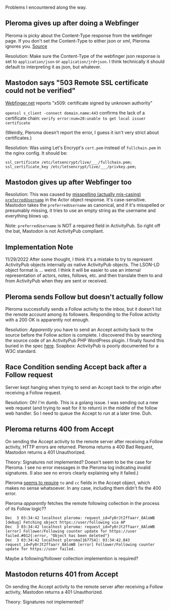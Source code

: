 Problems I encountered along the way.

## Pleroma gives up after doing a Webfinger

Pleroma is picky about the Content-Type response from the webfinger page. If you don't set the Content-Type to either json or xml, Pleroma ignores you. [Source](https://git.pleroma.social/pleroma/pleroma/-/blob/develop/lib/pleroma/web/web_finger.ex#L205)

Resolution: Make sure the Content-Type of the webfinger json response is set to `application/json` or `application/jrd+json`. I think technically it should default to interpreting it as json, but whatever.

## Mastodon says "503 Remote SSL certificate could not be verified"

[Webfinger.net](https://webfinger.net) reports "x509: certificate signed by unknown authority"

`openssl s_client -connect domain.name:443` confirms the lack of a certificate chain: `verify error:num=20:unable to get local issuer certificate`

(Weirdly, Pleroma doesn't report the error, I guess it isn't very strict about certificates.)

Resolution: Was using Let's Encrypt's `cert.pem` instead of `fullchain.pem` in the nginx config. It should be:

```
ssl_certificate /etc/letsencrypt/live/___/fullchain.pem;
ssl_certificate_key /etc/letsencrypt/live/___/privkey.pem;
```

## Mastodon gives up after Webfinger too

Resolution: This was caused by [misspelling (actually mis-casing) `preferredUsername`](https://github.com/tkrehbiel/activitylace/commit/8efbefeec5b58cc7e5750a40c6a98d9f62179f10) in the Actor object response. It's case-sensitive. Mastodon takes the `preferredUsername` as canonical, and if it's misspelled or presumably missing, it tries to use an empty string as the username and everything blows up.

Note: `preferredUsername` is NOT a required field in ActivityPub. So right off the bat, Mastodon is not ActivityPub compliant.

## Implementation Note

11/29/2022 After some thought, I think it's a mistake to try to represent ActivityPub objects internally _as_ native ActivityPub objects. The LSON-LD object format is ... weird. I think it will be easier to use an internal representation of actors, notes, follows, etc. and then translate them to and from ActivityPub when they are sent or received.

## Pleroma sends Follow but doesn't actually follow

Pleroma successfully sends a Follow activity to the inbox, but it doesn't list the remote account among its followers. Responding to the Follow activity with a 200 OK is apparently not enough.

Resolution: _Apparently_ you have to send an Accept activity back to the source before the Follow action is complete. I discovered this by searching the source code of an ActivityPub PHP WordPress plugin. I finally found this buried in the spec [here](https://www.w3.org/TR/activitypub/#accept-activity-inbox). Soapbox: ActivityPub is poorly documented for a W3C standard.

## Race Condition sending Accept back after a Follow request

Server kept hanging when trying to send an Accept back to the origin after receiving a Follow request.

Resolution: Oh! I'm dumb. This is a golang issue. I was sending out a new web request (and trying to wait for it to return) in the middle of the follow web handler. So I need to queue the Accept to run at a later time. Duh.

## Pleroma returns 400 from Accept

On sending the Accept activity to the remote server after receiving a Follow activity, HTTP errors are returned. Pleroma returns a 400 Bad Request, Mastodon returns a 401 Unauthorized.

Theory: Signatures not implemented? Doesn't seem to be the case for Pleroma. I see no error messages in the Pleroma log indicating invalid signatures. (I also see no errors clearly explaining why it failed.)

Pleroma [seems to require](https://git.pleroma.social/pleroma/pleroma/-/blob/develop/lib/pleroma/web/activity_pub/object_validators/accept_reject_validator.ex#L32) `to` and `cc` fields in the Accept object, which makes no sense whatsoever. In any case, including them didn't fix the 400 error.

Pleroma _apparently_ fetches the remote following collection in the process of its Follow logic??

```
Dec  3 03:34:42 localhost pleroma: request_id=Fy0rJt2ffaarr_8AloWB [debug] Fetching object https://user/following via AP
Dec  3 03:34:42 localhost pleroma: request_id=Fy0rJt2ffaarr_8AloWB [error] Follower/Following counter update for https://user failed.#012{:error, "Object has been deleted"}
Dec  3 03:34:42 localhost pleroma[167754]: 03:34:42.843 request_id=Fy0rJt2ffaarr_8AloWB [error] Follower/Following counter update for https://user failed.
```

Maybe a following/follower collection implemention is required?

## Mastodon returns 401 from Accept

On sending the Accept activity to the remote server after receiving a Follow activity, Mastodon returns a 401 Unauthorized.

Theory: Signatures not implemented?
